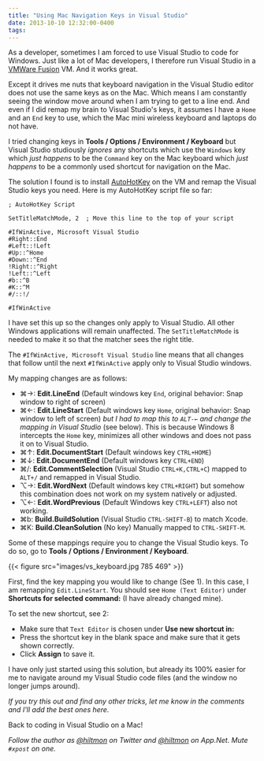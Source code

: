 ```yaml
---
title: "Using Mac Navigation Keys in Visual Studio"
date: 2013-10-10 12:32:00-0400
tags: 
---
```


As a developer, sometimes I am forced to use Visual Studio to code for Windows. Just like a lot of Mac developers, I therefore run Visual Studio in a [VMWare Fusion](http://www.vmware.com/products/fusion/) VM. And it works great.

Except it drives me nuts that keyboard navigation in the Visual Studio editor does not use the same keys as on the Mac. Which means I am constantly seeing the window move around when I am trying to get to a line end. And even if I did remap my brain to Visual Studio's keys, it assumes I have a `Home` and an `End` key to use, which the Mac mini wireless keyboard and laptops do not have.

I tried changing keys in **Tools / Options / Environment / Keyboard** but Visual Studio studiously *ignores* any shortcuts which use the `Windows` key which *just happens* to be the `Command` key on the Mac keyboard which *just happens* to be a commonly used shortcut for navigation on the Mac.

The solution I found is to install [AutoHotKey](http://www.autohotkey.com) on the VM and remap the Visual Studio keys you need. Here is my AutoHotKey script file so far:

	; AutoHotKey Script

	SetTitleMatchMode, 2  ; Move this line to the top of your script

	#IfWinActive, Microsoft Visual Studio
	#Right::End
	#Left::!Left
	#Up::^Home
	#Down::^End
	!Right::^Right
	!Left::^Left
    #b::^B
    #K::^M
	#/::!/

	#IfWinActive

I have set this up so the changes only apply to Visual Studio. All other Windows applications will remain unaffected. The `SetTitleMatchMode` is needed to make it so that the matcher sees the right title.

The `#IfWinActive, Microsoft Visual Studio` line means that all changes that follow until the next `#IfWinActive` apply only to Visual Studio windows.

My mapping changes are as follows:

* ⌘→: **Edit.LineEnd** (Default windows key `End`, original behavior: Snap window to right of screen)
* ⌘←: **Edit.LineStart** (Default windows key `Home`, original behavior: Snap window to left of screen) *but I had to map this to `ALT-←` and change the mapping in Visual Studio* (see below). This is because Windows 8 intercepts the `Home` key, minimizes all other windows and does not pass it on to Visual Studio.
* ⌘↑: **Edit.DocumentStart** (Default windows key `CTRL+HOME`)
* ⌘↓: **Edit.DocumentEnd** (Default windows key `CTRL+END`)
* ⌘/: **Edit.CommentSelection** (Visual Studio `CTRL+K,CTRL+C`) mapped to `ALT+/` and remapped in Visual Studio.
* ⌥→: **Edit.WordNext** (Default windows key `CTRL+RIGHT`) but somehow this combination does not work on my system natively or adjusted.
* ⌥←: **Edit.WordPrevious** (Default Windows key `CTRL+LEFT`) also not working.
* ⌘b: **Build.BuildSolution** (Visual Studio `CTRL-SHIFT-B`) to match Xcode.
* ⌘K: **Build.CleanSolution** (No key) Manually mapped to `CTRL-SHIFT-M`.

Some of these mappings require you to change the Visual Studio keys. To do so, go to **Tools / Options / Environment / Keyboard**.

{{< figure src="images/vs_keyboard.jpg 785 469" >}}

First, find the key mapping you would like to change (See 1). In this case, I am remapping `Edit.LineStart`. You should see `Home (Text Editor)` under **Shortcuts for selected command:** (I have already changed mine).

To set the new shortcut, see 2:

- Make sure that `Text Editor` is chosen under **Use new shortcut in:**
- Press the shortcut key in the blank space and make sure that it gets shown correctly.
- Click **Assign** to save it.


I have only just started using this solution, but already its 100% easier for me to navigate around my Visual Studio code files (and the window no longer jumps around).

*If you try this out and find any other tricks, let me know in the comments and I'll add the best ones here.*

Back to coding in Visual Studio on a Mac!

*Follow the author as [@hiltmon](https://twitter.com/hiltmon) on Twitter and [@hiltmon](http://alpha.app.net/hiltmon) on App.Net. Mute `#xpost` on one.*
